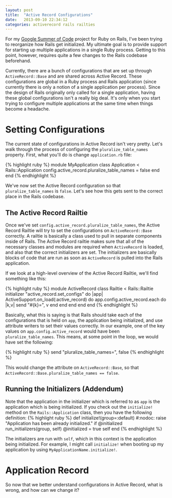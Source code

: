 ```yaml
---
layout: post
title:  "Active Record Configurations"
date:   2013-09-10 22:34:12
categories: activerecord rails railties
---
```


For my [Google Summer of Code][gsoc] project for Ruby on Rails, I've been trying to reorganize how Rails get initialized. My ultimate goal is to provide support for starting up multiple applications in a single Ruby process. Getting to this point, however, requires quite a few changes to the Rails codebase beforehand.

Currently, there are a bunch of configurations that are set up through `ActiveRecord::Base` and are shared across Active Record. These configurations are global in a Ruby process and Rails application (since currently there is only a notion of a single application per process). Since the design of Rails originally only called for a single application, having these global configurations isn't a really big deal. It's only when you start trying to configure multiple applications at the same time when things become a headache.

# Setting Configurations

The current state of configurations in Active Record isn't very pretty. Let's walk through the process of configuring the `pluralize_table_names` property. First, what you'll do is change `application.rb` file:

{% highlight ruby %}
module MyApplication
  class Application < Rails::Application
    config.active_record.pluralize_table_names = false
  end
end
{% endhighlight %}

We've now set the Active Record configuration so that `pluralize_table_names` is `false`. Let's see how this gets sent to the correct place in the Rails codebase.

## The Active Record Railtie

Once we've set `config.active_record.pluralize_table_names`, the Active Record Railtie will try to set the configurations on `ActiveRecord::Base` correctly. A railtie is basically a class used to pull in separate components inside of Rails. The Active Record railtie makes sure that all of the necessary classes and modules are required when `ActiveRecord` is loaded, and also that the correct initializers are set. The initializers are basically blocks of code that are run as soon as `ActiveRecord` is pulled into the Rails application.

If we look at a high-level overview of the Active Record Railtie, we'll find something like this:

{% highlight ruby %}
module ActiveRecord
  class Railtie < Rails::Railtie
    initializer "active_record.set_configs" do |app|
      ActiveSupport.on_load(:active_record) do
        app.config.active_record.each do |k,v|
          send "#{k}=", v
        end
      end
    end
  end
end
{% endhighlight %}

Basically, what this is saying is that Rails should take each of the configurations that is held on `app`, the application being initialized, and use attribute writers to set their values correctly. In our example, one of the key values on `app.config.active_record` would have been `pluralize_table_names`. This means, at some point in the loop, we would have set the following:

{% highlight ruby %}
  send "pluralize_table_names=", false
{% endhighlight %}

This would change the attribute on `ActiveRecord::Base`, so that `ActiveRecord::Base.pluralize_table_names == false`.

## Running the Initializers (Addendum)

Note that the application in the initializer which is referred to as `app` is the application which is being initialized. If you check out the `initialize!` method on the `Rails::Application` class, then you have the following definition:
{% highlight ruby %}
def initialize!(group=:default) #:nodoc:
  raise "Application has been already initialized." if @initialized
  run_initializers(group, self)
  @initialized = true
  self
end
{% endhighlight %}

The initializers are run with `self`, which in this context is the application being initialized. For example, I might call `initialize!` when booting up my application by using `MyApplicationName.initialize!`.

# Application Record

So now that we better understand configurations in Active Record, what is wrong, and how can we change it?

[gsoc]: http://www.google-melange.com/gsoc/homepage/google/gsoc2013

